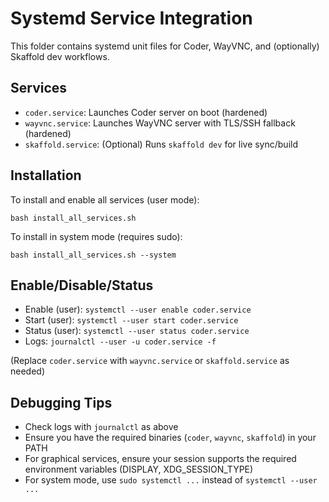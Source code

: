 # Systemd Service Integration

This folder contains systemd unit files for Coder, WayVNC, and (optionally) Skaffold dev workflows.

## Services

- `coder.service`: Launches Coder server on boot (hardened)
- `wayvnc.service`: Launches WayVNC server with TLS/SSH fallback (hardened)
- `skaffold.service`: (Optional) Runs `skaffold dev` for live sync/build

## Installation

To install and enable all services (user mode):

```
bash install_all_services.sh
```

To install in system mode (requires sudo):

```
bash install_all_services.sh --system
```

## Enable/Disable/Status

- Enable (user):
  `systemctl --user enable coder.service`
- Start (user):
  `systemctl --user start coder.service`
- Status (user):
  `systemctl --user status coder.service`
- Logs:
  `journalctl --user -u coder.service -f`

(Replace `coder.service` with `wayvnc.service` or `skaffold.service` as needed)

## Debugging Tips

- Check logs with `journalctl` as above
- Ensure you have the required binaries (`coder`, `wayvnc`, `skaffold`) in your PATH
- For graphical services, ensure your session supports the required environment variables (DISPLAY, XDG_SESSION_TYPE)
- For system mode, use `sudo systemctl ...` instead of `systemctl --user ...`
